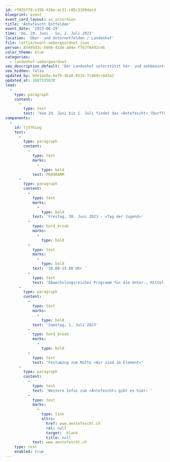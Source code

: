 ```yaml
---
id: cf925f78-e35b-43be-ac31-c05c3389dacd
blueprint: event
event_card_layout: as_accordion
title: 'Äntefescht Entfelden'
event_date: '2023-06-29'
time: 'Do, 29. Juni - So, 2. Juli 2023'
location: 'Ober- und Unterentfelden / Landenhof'
file: lottie/event-uebergeordnet.json
person: 85495d3c-5606-41de-a04e-ff67f6492ce6
color_theme: blue
categories:
  - landenhof-uebergeordnet
seo_description_default: 'Der Landenhof unterstützt hör- und sehbeeinträchtigte Kinder & Jugendliche in ihrem selbstbestimmten Leben durch Förderung ihrer Fähigkeiten & Entwicklung'
seo_hidden: false
updated_by: 04e1ae9a-6ef8-4ba0-931b-7cd69cc0d3a2
updated_at: 1687335028
lead:
  -
    type: paragraph
    content:
      -
        type: text
        text: 'Vom 29. Juni bis 1. Juli findet das «Äntefescht» (Dorffest beider Entfelden) statt. Auch der Landenhof nimmt am Freitag, 30. Juni und Samstag, 1. Juli daran teil. '
components:
  -
    id: lj5f6iwg
    text:
      -
        type: paragraph
        content:
          -
            type: text
            marks:
              -
                type: bold
            text: PROGRAMM
      -
        type: paragraph
        content:
          -
            type: text
            marks:
              -
                type: bold
            text: 'Freitag, 30. Juni 2023 - «Tag der Jugend»'
          -
            type: hard_break
            marks:
              -
                type: bold
          -
            type: text
            marks:
              -
                type: bold
            text: '10.00-15.00 Uhr '
          -
            type: text
            text: 'Abwechslungsreiches Programm für die Unter-, Mittel- und Oberstufe mit diversen Spielständen, Fussballspiel etc.'
      -
        type: paragraph
        content:
          -
            type: text
            marks:
              -
                type: bold
            text: 'Samstag, 1. Juli 2023'
          -
            type: hard_break
            marks:
              -
                type: bold
          -
            type: text
            text: 'Festumzug zum Motto «Wir sind im Element»'
      -
        type: paragraph
        content:
          -
            type: text
            text: 'Weitere Infos zum «Äntefescht» gibt es hier: '
          -
            type: text
            marks:
              -
                type: link
                attrs:
                  href: www.aentefescht.ch
                  rel: null
                  target: _blank
                  title: null
            text: www.aentefescht.ch
    type: text
    enabled: true
---
```

